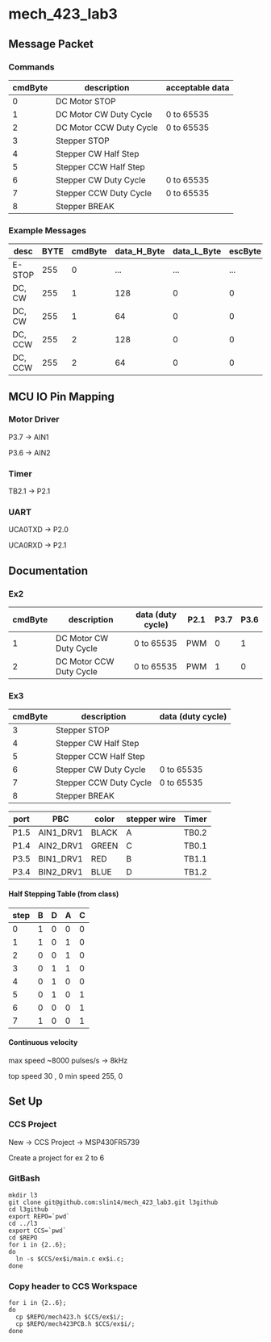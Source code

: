 # mech_423_lab3
## Message Packet
### Commands
| cmdByte | description              | acceptable data |
|---------|--------------------------|-----------------|
|  0      | DC Motor STOP            |                 |
|  1      | DC Motor CW  Duty Cycle  | 0 to 65535      |
|  2      | DC Motor CCW Duty Cycle  | 0 to 65535      |
|  3      | Stepper  STOP            |                 |
|  4      | Stepper  CW  Half Step   |                 |
|  5      | Stepper  CCW Half Step   |                 |
|  6      | Stepper  CW  Duty Cycle  | 0 to 65535      |
|  7      | Stepper  CCW Duty Cycle  | 0 to 65535      |
|  8      | Stepper  BREAK           |                 |

### Example Messages
| desc     | BYTE| cmdByte| data_H_Byte | data_L_Byte | escByte | data_modified |
|----------|-----|--------|-------------|-------------|---------|---------------|
| E-STOP   | 255 | 0      | ...         | ...         | ...     | ...           |
| DC, CW   | 255 | 1      | 128         | 0           | 0       | 32768 -> 50%  |
| DC, CW   | 255 | 1      |  64         | 0           | 0       | 32768 -> 25%  |
| DC, CCW  | 255 | 2      | 128         | 0           | 0       | 32768 -> 50%  |
| DC, CCW  | 255 | 2      |  64         | 0           | 0       | 32768 -> 25%  |

## MCU IO Pin Mapping
### Motor Driver
P3.7 -> AIN1

P3.6 -> AIN2

### Timer
TB2.1 -> P2.1

### UART
UCA0TXD -> P2.0

UCA0RXD -> P2.1

## Documentation
### Ex2
| cmdByte | description              | data (duty cycle) | P2.1 | P3.7 | P3.6  |
|---------|--------------------------|-------------------|------|------|-------|
|  1      | DC Motor CW  Duty Cycle  | 0 to 65535        | PWM  | 0    | 1     |
|  2      | DC Motor CCW Duty Cycle  | 0 to 65535        | PWM  | 1    | 0     |

### Ex3
| cmdByte | description              | data (duty cycle) |
|---------|--------------------------|-------------------|
|  3      | Stepper  STOP            |                   |
|  4      | Stepper  CW  Half Step   |                   |
|  5      | Stepper  CCW Half Step   |                   |
|  6      | Stepper  CW  Duty Cycle  | 0 to 65535        |
|  7      | Stepper  CCW Duty Cycle  | 0 to 65535        |
|  8      | Stepper  BREAK           |                   |

| port | PBC       | color | stepper wire | Timer |
|------|-----------|-------|--------------|-------|
| P1.5 | AIN1_DRV1 | BLACK | A            | TB0.2 |
| P1.4 | AIN2_DRV1 | GREEN | C            | TB0.1 |
| P3.5 | BIN1_DRV1 | RED   | B            | TB1.1 |
| P3.4 | BIN2_DRV1 | BLUE  | D            | TB1.2 |

#### Half Stepping Table (from class)
| step | B | D | A | C |
|------|---|---|---|---|
| 0    | 1 | 0 | 0 | 0 |
| 1    | 1 | 0 | 1 | 0 |
| 2    | 0 | 0 | 1 | 0 |
| 3    | 0 | 1 | 1 | 0 |
| 4    | 0 | 1 | 0 | 0 |
| 5    | 0 | 1 | 0 | 1 |
| 6    | 0 | 0 | 0 | 1 |
| 7    | 1 | 0 | 0 | 1 |

#### Continuous velocity
max speed ~8000 pulses/s -> 8kHz

top speed 30 , 0
min speed 255, 0

## Set Up
### CCS Project
New -> CCS Project -> MSP430FR5739

Create a project for ex 2 to 6

### GitBash
```
mkdir l3
git clone git@github.com:slin14/mech_423_lab3.git l3github
cd l3github
export REPO=`pwd`
cd ../l3
export CCS=`pwd`
cd $REPO
for i in {2..6};
do
  ln -s $CCS/ex$i/main.c ex$i.c;
done
```
### Copy header to CCS Workspace
```
for i in {2..6};
do
  cp $REPO/mech423.h $CCS/ex$i/;
  cp $REPO/mech423PCB.h $CCS/ex$i/;
done
```
